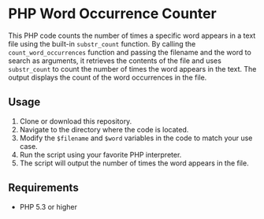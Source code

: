 # PHP Word Occurrence Counter 

This PHP code counts the number of times a specific word appears in a text file using the built-in `substr_count` function. By calling the `count_word_occurrences` function and passing the filename and the word to search as arguments, it retrieves the contents of the file and uses `substr_count` to count the number of times the word appears in the text. The output displays the count of the word occurrences in the file.

## Usage

1. Clone or download this repository.
2. Navigate to the directory where the code is located.
3. Modify the `$filename` and `$word` variables in the code to match your use case.
4. Run the script using your favorite PHP interpreter.
5. The script will output the number of times the word appears in the file.

## Requirements

- PHP 5.3 or higher  
